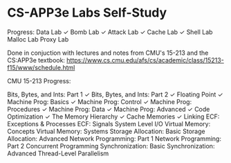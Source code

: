 # CS-APP3e Labs Self-Study

Progress:
Data Lab ✓
Bomb Lab ✓
Attack Lab ✓
Cache Lab ✓
Shell Lab
Malloc Lab
Proxy Lab

Done in conjuction with lectures and notes from CMU's 15-213 and the CS:APP3e textbook:
https://www.cs.cmu.edu/afs/cs/academic/class/15213-f15/www/schedule.html

CMU 15-213 Progress:

Bits, Bytes, and Ints: Part 1 ✓
Bits, Bytes, and Ints: Part 2 ✓
Floating Point ✓
Machine Prog: Basics ✓
Machine Prog: Control ✓
Machine Prog: Procedures ✓
Machine Prog: Data ✓
Machine Prog: Advanced ✓
Code Optimization ✓
The Memory Hierarchy ✓
Cache Memories ✓
Linking
ECF: Exceptions & Processes
ECF: Signals
System Level I/O
Virtual Memory: Concepts
Virtual Memory: Systems	
Storage Allocation: Basic
Storage Allocation: Advanced
Network Programming: Part 1
Network Programming: Part 2
Concurrent Programming
Synchronization: Basic
Synchronization: Advanced
Thread-Level Parallelism
